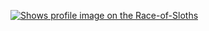 [<picture>
    <source media="(prefers-color-scheme: dark)" srcset="https://badge.race-of-sloths.com/gungz?theme=dark&wallet=gungz.near">
    <source media="(prefers-color-scheme: light)" srcset="https://badge.race-of-sloths.com/gungz?theme=light&wallet=gungz.near">
    <img alt="Shows profile image on the Race-of-Sloths" src="https://badge.race-of-sloths.com/Gungz?wallet=gungz.near">
</picture>
](https://race-of-sloths.com/profile/gungz)
